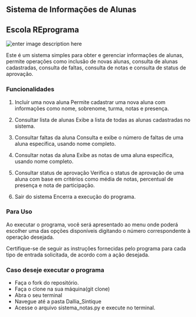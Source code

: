## Sistema de Informações de Alunas
##                 ****Escola REprograma****
![enter image description here](https://raw.githubusercontent.com/reprograma/on34-python-s05-projeto-guiado-I/main/assets/reprograma-fundos-claros.png)

Este é um sistema simples para obter e gerenciar informações de alunas, permite operações como inclusão de novas alunas, consulta de alunas cadastradas, consulta de faltas, consulta de notas e consulta de status de aprovação.

### Funcionalidades
1.  Incluir uma nova aluna
Permite cadastrar uma nova aluna com informações como nome, sobrenome, turma, notas e presença.

2. Consultar lista de alunas
Exibe a lista de todas as alunas cadastradas no sistema.

3. Consultar faltas da aluna
Consulta e exibe o número de faltas de uma aluna específica, usando nome completo.

4. Consultar notas da aluna
Exibe as notas de uma aluna específica, usando nome completo.

5. Consultar status de aprovação
Verifica o status de aprovação de uma aluna com base em critérios como média de notas, percentual de presença e nota de participação.

6. Sair do sistema
Encerra a execução do programa.

### Para Uso 
Ao executar o programa, você será apresentado ao menu onde poderá escolher uma das opções disponíveis digitando o número correspondente à operação desejada.

Certifique-se de seguir as instruções fornecidas pelo programa para cada tipo de entrada solicitada, de acordo com a ação desejada.

### Caso deseje executar o programa 
- Faça o fork do repositório.
- Faça o clone na sua máquina(git clone)
- Abra o seu terminal 
- Navegue até a pasta Dallia_Sintique
- Acesse o arquivo sistema_notas.py e execute no terminal. 